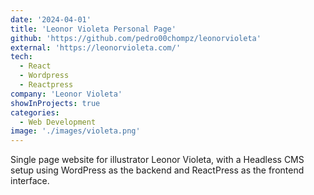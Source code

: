 ```yaml
---
date: '2024-04-01'
title: 'Leonor Violeta Personal Page'
github: 'https://github.com/pedro00chompz/leonorvioleta'
external: 'https://leonorvioleta.com/'
tech:
  - React
  - Wordpress
  - Reactpress
company: 'Leonor Violeta'
showInProjects: true
categories:
  - Web Development
image: './images/violeta.png'
---
```


Single page website for illustrator Leonor Violeta, with a Headless CMS setup using WordPress as the backend and ReactPress as the frontend interface.
